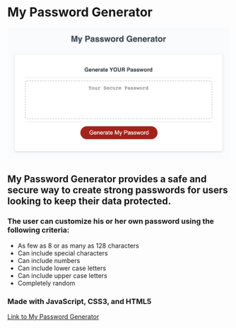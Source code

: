 # My Password Generator

![My Password Generator](assets/my-password-generator-screenshot.png)

## My Password Generator provides a safe and secure way to create strong passwords for users looking to keep their data protected.

### The user can customize his or her own password using the following criteria:
* As few as 8 or as many as 128 characters
* Can include special characters
* Can include numbers
* Can include lower case letters
* Can include upper case letters
* Completely random

### Made with JavaScript, CSS3, and HTML5

[Link to My Password Generator](https://kohringsw.github.io/password-generator/)

